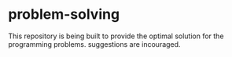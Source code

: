 # problem-solving

This repository is being built to provide the optimal solution for the programming problems.
suggestions are incouraged.
